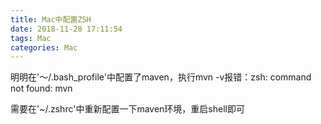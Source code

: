 ```yaml
---
title: Mac中配置ZSH
date: 2018-11-28 17:11:54
tags: Mac
categories: Mac
---
```

明明在'～/.bash_profile'中配置了maven，执行mvn -v报错：zsh: command not found: mvn

需要在'~/.zshrc'中重新配置一下maven环境，重启shell即可